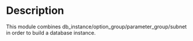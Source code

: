 # Description

This module combines db_instance/option_group/parameter_group/subnet in order to build a database instance.